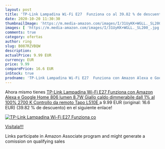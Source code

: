 ```yaml
---
layout: post
title: 'TP-Link Lampadina Wi-Fi E27  Funziona co al 39.82 % de descuento'
date: 2020-10-20 11:30:30
thumbnailImage: 'https://m.media-amazon.com/images/I/31UyKK+WGLL._SL200_.jpg'
images: [ 'https://m.media-amazon.com/images/I/31UyKK+WGLL._SL200_.jpg' ]
comments: true
category: ofertas
author: ring
slug: B087RZVBQW
description:
actualPrice: 9.99 EUR
currency: EUR
price: 9.99
comparePrice: 16.6 EUR
inStock: true
prodname: 'TP-Link Lampadina Wi-Fi E27  Funziona con Amazon Alexa e Google Home  806 lumen  8.7W  Giallo caldo dimmerabile dall  1% al 100%  2700 K  Controllo da remoto  Tapo L510E '
---
```


Ahora mismo tienes [TP-Link Lampadina Wi-Fi E27  Funziona con Amazon Alexa e Google Home  806 lumen  8.7W  Giallo caldo dimmerabile dall  1% al 100%  2700 K  Controllo da remoto  Tapo L510E ](https://www.amazon.it/dp/B087RZVBQW/?tag=tolees00-21) a 9.99 EUR (original: 16.6 EUR) (39.82 %  de descuento) en el siguiente enlace!

[![TP-Link Lampadina Wi-Fi E27  Funziona co](https://m.media-amazon.com/images/I/31UyKK+WGLL._SL200_.jpg)](https://www.amazon.it/dp/B087RZVBQW/?tag=tolees00-21)

[Visítala!!!](https://www.amazon.it/dp/B087RZVBQW/?tag=tolees00-21)

Links participate in Amazon Associate program and might generate a comission on qualifying sales

